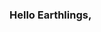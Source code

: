 ### Hello Earthlings,
<!--!> 
(A,S,L=28,F,ME,USA) 
________----------_________---------_________--------________--------__________-----------
- 🔭 I’m currently working on ... Changing the WORLD <((@))>                             *
- 🌱 I’m currently learning ... Developing,Coding and building innovative software.      *
- 👯 I’m looking to collaborate on ... Innovative technology and AI interfaces           *
- 🤔 I’m looking for help with ... Connecting API to a US. Bank Account.                 *                  
- 💬 Ask me about ... Anything                                                           *
- 📫 How to reach me: ...@(hbutlercapone@gmail)                                          *
- 😄 Pronouns: ...                                                                       *
- ⚡ Fun fact: ... Gary Vaynerchuk is my HERO.,,, ONE LOVE<3,,,                          *
 ________________________________________________________________________________________*                                                                                         
-->
